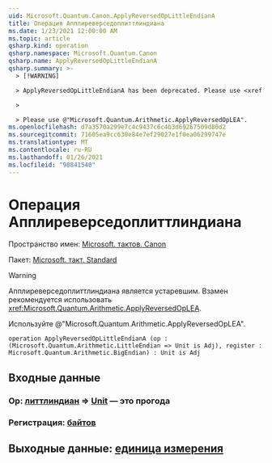 ```yaml
---
uid: Microsoft.Quantum.Canon.ApplyReversedOpLittleEndianA
title: Операция Апплиреверседоплиттлиндиана
ms.date: 1/23/2021 12:00:00 AM
ms.topic: article
qsharp.kind: operation
qsharp.namespace: Microsoft.Quantum.Canon
qsharp.name: ApplyReversedOpLittleEndianA
qsharp.summary: >-
  > [!WARNING]

  > ApplyReversedOpLittleEndianA has been deprecated. Please use <xref:Microsoft.Quantum.Arithmetic.ApplyReversedOpLEA> instead.

  >

  > Please use @"Microsoft.Quantum.Arithmetic.ApplyReversedOpLEA".
ms.openlocfilehash: d7a3570a299e7c4c9437c6c4b3d69267509d80d2
ms.sourcegitcommit: 71605ea9cc630e84e7ef29027e1f0ea06299747e
ms.translationtype: MT
ms.contentlocale: ru-RU
ms.lasthandoff: 01/26/2021
ms.locfileid: "98841540"
---
```

# <a name="applyreversedoplittleendiana-operation"></a>Операция Апплиреверседоплиттлиндиана

Пространство имен: [Microsoft. тактов. Canon](xref:Microsoft.Quantum.Canon)

Пакет: [Microsoft. такт. Standard](https://nuget.org/packages/Microsoft.Quantum.Standard)


> [!WARNING]
> Апплиреверседоплиттлиндиана является устаревшим. Взамен рекомендуется использовать <xref:Microsoft.Quantum.Arithmetic.ApplyReversedOpLEA>.
>
> Используйте @"Microsoft.Quantum.Arithmetic.ApplyReversedOpLEA".



```qsharp
operation ApplyReversedOpLittleEndianA (op : (Microsoft.Quantum.Arithmetic.LittleEndian => Unit is Adj), register : Microsoft.Quantum.Arithmetic.BigEndian) : Unit is Adj
```


## <a name="input"></a>Входные данные

### <a name="op--littleendian--unit--is-adj"></a>Op: [литтлиндиан](xref:Microsoft.Quantum.Arithmetic.LittleEndian) => [Unit](xref:microsoft.quantum.lang-ref.unit)  — это прогода




### <a name="register--bigendian"></a>Регистрация: [байтов](xref:Microsoft.Quantum.Arithmetic.BigEndian)





## <a name="output--unit"></a>Выходные данные: [единица измерения](xref:microsoft.quantum.lang-ref.unit)

